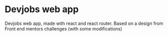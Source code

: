 # Devjobs web app

Devjobs web app, made with react and react router. Based on a design from Front end mentors challenges (with some modifications)
